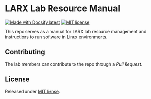# LARX Lab Resource Manual
[![Made with Docsify latest](https://img.shields.io/npm/v/docsify?label=docsify)](https://docsify.js.org/)
[![MIT license](https://img.shields.io/badge/License-MIT-blue)](#license)

This repo serves as a manual for LARX lab resource management and instructions to run software in Linux environments. 

## Contributing 
The lab members can contribute to the repo through a *Pull Request*.

## License
Released under [MIT liense](https://github.com/MichaelCurrin/docsify-js-tutorial/blob/master/LICENSE).
